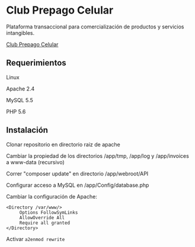 # Club Prepago Celular

Plataforma transaccional para comercialización de productos y servicios intangibles.

[Club Prepago Celular](http://www.clubprepago.com)


## Requerimientos

Linux

Apache 2.4

MySQL 5.5

PHP 5.6

## Instalación

Clonar repositorio en directorio raiz de apache

Cambiar la propiedad de los directorios /app/tmp, /app/log y /app/invoices a www-data (recursivo)

Correr "composer update" en directorio /app/webroot/API

Configurar acceso a MySQL en /app/Config/database.php

Cambiar la configuración de Apache:

```
<Directory /var/www/>
     Options FollowSymLinks
     AllowOverride All
     Require all granted
</Directory>
```

Activar `a2enmod rewrite`
